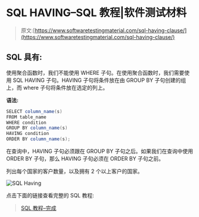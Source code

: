# SQL HAVING–SQL 教程|软件测试材料

> 原文:[https://www.softwaretestingmaterial.com/sql-having-clause/](https://www.softwaretestingmaterial.com/sql-having-clause/)

## SQL 具有:

使用聚合函数时，我们不能使用 WHERE 子句。在使用聚合函数时，我们需要使用 SQL HAVING 子句。HAVING 子句将条件放在由 GROUP BY 子句创建的组上，而 where 子句将条件放在选定的列上。

**语法:**

```java
SELECT column_name(s)
FROM table_name
WHERE condition
GROUP BY column_name(s)
HAVING condition
ORDER BY column_name(s);
```

在查询中，HAVING 子句必须跟在 GROUP BY 子句之后。如果我们在查询中使用 ORDER BY 子句，那么 HAVING 子句必须在 ORDER BY 子句之前。

列出每个国家的客户数量，以及拥有 2 个以上客户的国家。

![SQL Having](img/289680e620b928f914d65ad765df73bc.png "SQL Having")

点击下面的链接查看完整的 SQL 教程:

> [SQL 教程–完成](https://www.softwaretestingmaterial.com/sql-tutorial-complete/)
